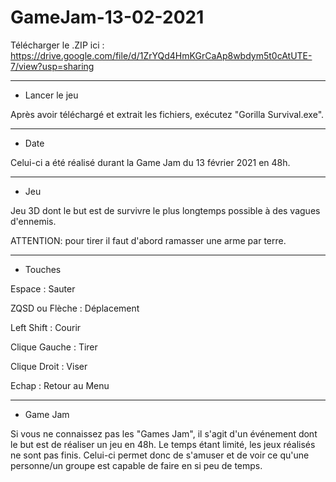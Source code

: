 # GameJam-13-02-2021

Télécharger le .ZIP ici : https://drive.google.com/file/d/1ZrYQd4HmKGrCaAp8wbdym5t0cAtUTE-7/view?usp=sharing

---------------------------
- Lancer le jeu

Après avoir téléchargé et extrait les fichiers, exécutez "Gorilla Survival.exe".

---------------------------
- Date

Celui-ci a été réalisé durant la Game Jam du 13 février 2021 en 48h.

---------------------------
- Jeu

Jeu 3D dont le but est de survivre le plus longtemps possible à des vagues d'ennemis.

ATTENTION: pour tirer il faut d'abord ramasser une arme par terre.

---------------------------
- Touches

Espace : Sauter

ZQSD ou Flèche : Déplacement

Left Shift : Courir

Clique Gauche : Tirer

Clique Droit : Viser

Echap : Retour au Menu

---------------------------
- Game Jam

Si vous ne connaissez pas les "Games Jam", il s'agit d'un événement dont le but est de réaliser un jeu en 48h.
Le temps étant limité, les jeux réalisés ne sont pas finis.
Celui-ci permet donc de s'amuser et de voir ce qu'une personne/un groupe est capable de faire en si peu de temps.
